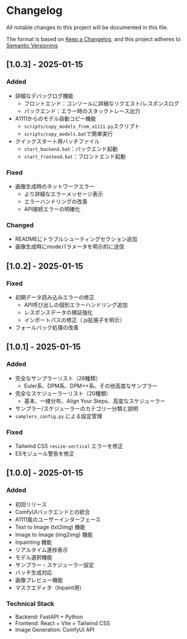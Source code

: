 # Changelog

All notable changes to this project will be documented in this file.

The format is based on [Keep a Changelog](https://keepachangelog.com/en/1.0.0/),
and this project adheres to [Semantic Versioning](https://semver.org/spec/v2.0.0.html).

## [1.0.3] - 2025-01-15

### Added
- 詳細なデバッグログ機能
  - フロントエンド：コンソールに詳細なリクエスト/レスポンスログ
  - バックエンド：エラー時のスタックトレース出力
- A1111からのモデル自動コピー機能
  - `scripts/copy_models_from_a1111.py`スクリプト
  - `scripts/copy_models.bat`で簡単実行
- クイックスタート用バッチファイル
  - `start_backend.bat`：バックエンド起動
  - `start_frontend.bat`：フロントエンド起動

### Fixed
- 画像生成時のネットワークエラー
  - より詳細なエラーメッセージ表示
  - エラーハンドリングの改善
  - API接続エラーの明確化

### Changed
- READMEにトラブルシューティングセクション追加
- 画像生成時にmodeパラメータを明示的に送信

## [1.0.2] - 2025-01-15

### Fixed
- 初期データ読み込みエラーの修正
  - API呼び出しの個別エラーハンドリング追加
  - レスポンスデータの検証強化
  - インポートパスの修正（.js拡張子を明示）
- フォールバック処理の改善

## [1.0.1] - 2025-01-15

### Added
- 完全なサンプラーリスト（26種類）
  - Euler系、DPM系、DPM++系、その他高度なサンプラー
- 完全なスケジューラーリスト（20種類）
  - 基本、一様分布、Align Your Steps、高度なスケジューラー
- サンプラー/スケジューラーのカテゴリー分類と説明
- `samplers_config.py` による設定管理

### Fixed
- Tailwind CSS `resize-vertical` エラーを修正
- ESモジュール警告を修正

## [1.0.0] - 2025-01-15

### Added
- 初回リリース
- ComfyUIバックエンドとの統合
- A1111風のユーザーインターフェース
- Text to Image (txt2img) 機能
- Image to Image (img2img) 機能
- Inpainting 機能
- リアルタイム進捗表示
- モデル選択機能
- サンプラー・スケジューラー設定
- バッチ生成対応
- 画像プレビュー機能
- マスクエディタ（Inpaint用）

### Technical Stack
- Backend: FastAPI + Python
- Frontend: React + Vite + Tailwind CSS
- Image Generation: ComfyUI API